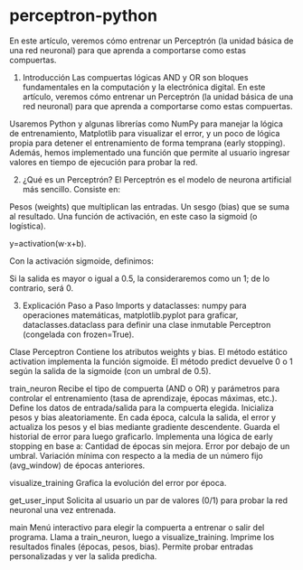 # perceptron-python
En este artículo, veremos cómo entrenar un Perceptrón (la unidad básica de una red neuronal) para que aprenda a comportarse como estas compuertas. 

1. Introducción
Las compuertas lógicas AND y OR son bloques fundamentales en la computación y la electrónica digital. En este artículo, veremos cómo entrenar un Perceptrón (la unidad básica de una red neuronal) para que aprenda a comportarse como estas compuertas.

Usaremos Python y algunas librerías como NumPy para manejar la lógica de entrenamiento, Matplotlib para visualizar el error, y un poco de lógica propia para detener el entrenamiento de forma temprana (early stopping). Además, hemos implementado una función que permite al usuario ingresar valores en tiempo de ejecución para probar la red.

2. ¿Qué es un Perceptrón?
El Perceptrón es el modelo de neurona artificial más sencillo. Consiste en:

Pesos (weights) que multiplican las entradas.
Un sesgo (bias) que se suma al resultado.
Una función de activación, en este caso la sigmoid (o logística).

y=activation(w⋅x+b).

Con la activación sigmoide, definimos:

Si la salida es mayor o igual a 0.5, la consideraremos como un 1; de lo contrario, será 0.

3. Explicación Paso a Paso
Imports y dataclasses:
numpy para operaciones matemáticas,
matplotlib.pyplot para graficar,
dataclasses.dataclass para definir una clase inmutable Perceptron (congelada con frozen=True).

Clase Perceptron
Contiene los atributos weights y bias.
El método estático activation implementa la función sigmoide.
El método predict devuelve 0 o 1 según la salida de la sigmoide (con un umbral de 0.5).

train_neuron
Recibe el tipo de compuerta (AND o OR) y parámetros para controlar el entrenamiento (tasa de aprendizaje, épocas máximas, etc.).
Define los datos de entrada/salida para la compuerta elegida.
Inicializa pesos y bias aleatoriamente.
En cada época, calcula la salida, el error y actualiza los pesos y el bias mediante gradiente descendente.
Guarda el historial de error para luego graficarlo.
Implementa una lógica de early stopping en base a:
Cantidad de épocas sin mejora.
Error por debajo de un umbral.
Variación mínima con respecto a la media de un número fijo (avg_window) de épocas anteriores.

visualize_training
Grafica la evolución del error por época.

get_user_input
Solicita al usuario un par de valores (0/1) para probar la red neuronal una vez entrenada.

main
Menú interactivo para elegir la compuerta a entrenar o salir del programa.
Llama a train_neuron, luego a visualize_training.
Imprime los resultados finales (épocas, pesos, bias).
Permite probar entradas personalizadas y ver la salida predicha.
